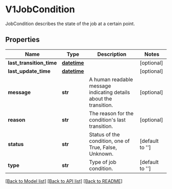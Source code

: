 # V1JobCondition

JobCondition describes the state of the job at a certain point.
## Properties
Name | Type | Description | Notes
------------ | ------------- | ------------- | -------------
**last_transition_time** | [**datetime**](V1Time.md) |  | [optional] 
**last_update_time** | [**datetime**](V1Time.md) |  | [optional] 
**message** | **str** | A human readable message indicating details about the transition. | [optional] 
**reason** | **str** | The reason for the condition&#39;s last transition. | [optional] 
**status** | **str** | Status of the condition, one of True, False, Unknown. | [default to '']
**type** | **str** | Type of job condition. | [default to '']

[[Back to Model list]](../README.md#documentation-for-models) [[Back to API list]](../README.md#documentation-for-api-endpoints) [[Back to README]](../README.md)


